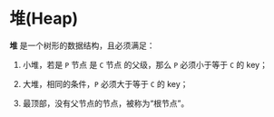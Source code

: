 # 堆(Heap)
**堆** 是一个树形的数据结构，且必须满足：

  1. 小堆，若是 `P` 节点 是 `C` 节点 的父级，那么 `P` 必须小于等于 `C` 的 key；

  2. 大堆，相同的条件，`P` 必须大于等于 `C` 的 key；

  3. 最顶部，没有父节点的节点，被称为“根节点”。